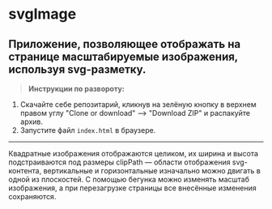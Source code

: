 # svgImage
**Приложение, позволяющее отображать на странице масштабируемые изображения, используя svg-разметку.**
---
> **Инструкции по развороту:**
1) Скачайте себе репозитарий, кликнув на зелёную кнопку в верхнем правом углу "Clone or download" --> "Download ZIP" и распакуйте архив.
2) Запустите файл `index.html` в браузере.
---
Квадратные изображения отображаются целиком, их ширина и высота подстраиваются под размеры clipPath — области отображения svg-контента, вертикальные и горизонтальные изначально можно двигать в одной из плоскостей. С помощью бегунка можно изменять масштаб изображения, а при перезагрузке страницы все внесённые изменения сохраняются.
